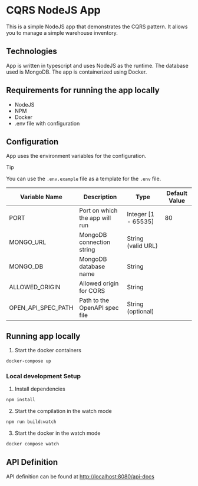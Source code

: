 # CQRS NodeJS App

This is a simple NodeJS app that demonstrates the CQRS pattern. It allows you to manage a simple warehouse inventory.

## Technologies

App is written in typescript and uses NodeJS as the runtime.
The database used is MongoDB.
The app is containerized using Docker.

## Requirements for running the app locally

- NodeJS
- NPM
- Docker
- .env file with configuration

## Configuration

App uses the environment variables for the configuration.

> [!TIP]
> You can use the `.env.example` file as a template for the `.env` file.

| Variable Name      | Description                    | Type                | Default Value |
| ------------------ | ------------------------------ | ------------------- | ------------- |
| PORT               | Port on which the app will run | Integer [1 - 65535] | 80            |
| MONGO_URL          | MongoDB connection string      | String (valid URL)  |               |
| MONGO_DB           | MongoDB database name          | String              |               |
| ALLOWED_ORIGIN     | Allowed origin for CORS        | String              |               |
| OPEN_API_SPEC_PATH | Path to the OpenAPI spec file  | String (optional)   |               |

## Running app locally

1. Start the docker containers

```bash
docker-compose up
```

### Local development Setup

1. Install dependencies

```bash
npm install
```

2. Start the compilation in the watch mode

```bash
npm run build:watch
```

3. Start the docker in the watch mode

```bash
docker compose watch
```

## API Definition

API definition can be found at [http://localhost:8080/api-docs](http://localhost:8080/api-docs)
